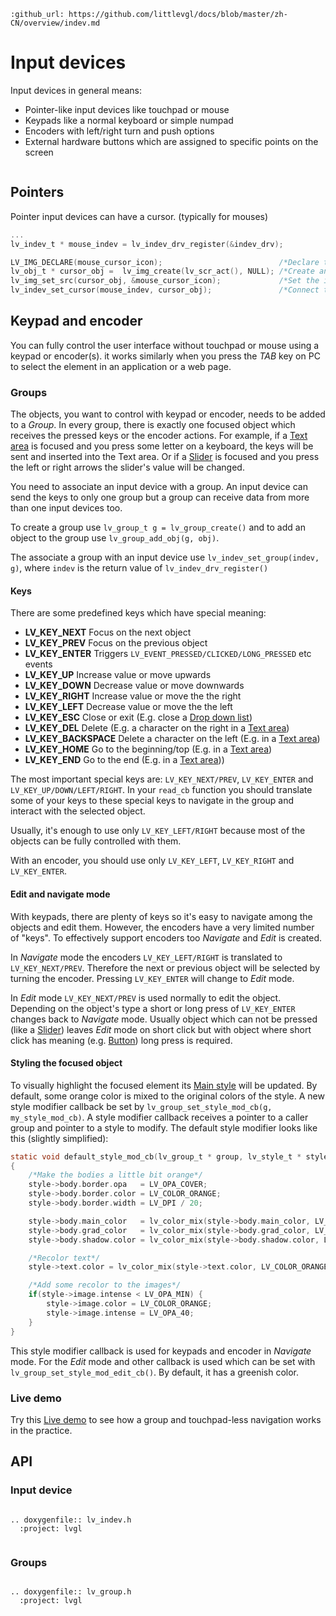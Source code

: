 ```eval_rst
:github_url: https://github.com/littlevgl/docs/blob/master/zh-CN/overview/indev.md
```
# Input devices

Input devices in general means:
- Pointer-like input devices like touchpad or mouse
- Keypads like a normal keyboard or simple numpad
- Encoders with left/right turn and push options
- External hardware buttons which are assigned to specific points on the screen


``` important:: Before reading further, please read the [Porting](/porting/indev) section of Input devices
```

## Pointers

Pointer input devices can have a cursor. (typically for mouses)

```c
...
lv_indev_t * mouse_indev = lv_indev_drv_register(&indev_drv);

LV_IMG_DECLARE(mouse_cursor_icon);                          /*Declare the image file.*/
lv_obj_t * cursor_obj =  lv_img_create(lv_scr_act(), NULL); /*Create an image object for the cursor */
lv_img_set_src(cursor_obj, &mouse_cursor_icon);             /*Set the image source*/
lv_indev_set_cursor(mouse_indev, cursor_obj);               /*Connect the image  object to the driver*/

``` 

## Keypad and encoder

You can fully control the user interface without touchpad or mouse using a keypad or encoder(s). it works similarly when you press the *TAB* key on PC to select the element in an application or a web page. 

### Groups

The objects, you want to control with keypad or encoder, needs to be added to a *Group*. 
In every group, there is exactly one focused object which receives the pressed keys or the encoder actions. 
For example, if a [Text area](/object-types/ta) is focused and you press some letter on a keyboard, the keys will be sent and inserted into the Text area. 
Or if a [Slider](/object-types/slider) is focused and you press the left or right arrows the slider's value will be changed.

You need to associate an input device with a group. An input device can send the keys to only one group but a group can receive data from more than one input devices too.

To create a group use `lv_group_t g = lv_group_create()` and to add an object to the group use `lv_group_add_obj(g, obj)`.

The associate a group with an input device use `lv_indev_set_group(indev, g)`, where `indev` is the return value of `lv_indev_drv_register()`

#### Keys
There are some predefined keys which have special meaning:
- **LV_KEY_NEXT** Focus on the next object
- **LV_KEY_PREV** Focus on the previous object
- **LV_KEY_ENTER** Triggers `LV_EVENT_PRESSED/CLICKED/LONG_PRESSED` etc events
- **LV_KEY_UP** Increase value or move upwards 
- **LV_KEY_DOWN** Decrease value or move downwards
- **LV_KEY_RIGHT** Increase value or move the the right
- **LV_KEY_LEFT** Decrease value or move the the left
- **LV_KEY_ESC**  Close or exit (E.g. close a [Drop down list](/object-types/ddlist))
- **LV_KEY_DEL**  Delete (E.g. a character on the right in a [Text area](/object-types/ta))
- **LV_KEY_BACKSPACE** Delete a character on the left (E.g. in a [Text area](/object-types/ta))
- **LV_KEY_HOME** Go to the beginning/top (E.g. in a [Text area](/object-types/ta))
- **LV_KEY_END** Go to the end (E.g. in a [Text area](/object-types/ta)))

The most important special keys are: `LV_KEY_NEXT/PREV`, `LV_KEY_ENTER` and `LV_KEY_UP/DOWN/LEFT/RIGHT`. 
In your `read_cb` function you should translate some of your keys to these special keys to navigate in the group and interact with the selected object.

Usually, it's enough to use only `LV_KEY_LEFT/RIGHT` because most of the objects can be fully controlled with them. 

With an encoder, you should use only `LV_KEY_LEFT`, `LV_KEY_RIGHT` and `LV_KEY_ENTER`. 

#### Edit and navigate mode

With keypads, there are plenty of keys so it's easy to navigate among the objects and edit them. However, the encoders have a very limited number of "keys". To effectively support encoders too *Navigate* and *Edit* is created.

In *Navigate* mode the encoders `LV_KEY_LEFT/RIGHT` is translated to `LV_KEY_NEXT/PREV`. Therefore the next or previous object will be selected by turning the encoder.
Pressing `LV_KEY_ENTER` will change to *Edit* mode.

In *Edit* mode `LV_KEY_NEXT/PREV` is used normally to edit the object.
Depending on the object's type a short or long press of `LV_KEY_ENTER` changes back to *Navigate* mode. 
Usually object which can not be pressed (like a [Slider](/object-types/slider)) leaves *Edit* mode on short click but with object where short click has meaning (e.g. [Button](/object-types/btn)) long press is required.

#### Styling the focused object
To visually highlight the focused element its [Main style](/overview/style#use-the-styles) will be updated. 
By default, some orange color is mixed to the original colors of the style. 
A new style modifier callback be set by `lv_group_set_style_mod_cb(g, my_style_mod_cb)`. A style modifier callback receives a pointer to a caller group and pointer to a style to modify. 
The default style modifier looks like this (slightly simplified):
```c
static void default_style_mod_cb(lv_group_t * group, lv_style_t * style)
{
    /*Make the bodies a little bit orange*/
    style->body.border.opa   = LV_OPA_COVER;
    style->body.border.color = LV_COLOR_ORANGE;
    style->body.border.width = LV_DPI / 20;

    style->body.main_color   = lv_color_mix(style->body.main_color, LV_COLOR_ORANGE, LV_OPA_70);
    style->body.grad_color   = lv_color_mix(style->body.grad_color, LV_COLOR_ORANGE, LV_OPA_70);
    style->body.shadow.color = lv_color_mix(style->body.shadow.color, LV_COLOR_ORANGE, LV_OPA_60);

    /*Recolor text*/
    style->text.color = lv_color_mix(style->text.color, LV_COLOR_ORANGE, LV_OPA_70);

    /*Add some recolor to the images*/
    if(style->image.intense < LV_OPA_MIN) {
        style->image.color = LV_COLOR_ORANGE;
        style->image.intense = LV_OPA_40;
    }
}
```

This style modifier callback is used for keypads and encoder in *Navigate* mode. 
For the *Edit* mode and other callback is used which can be set with `lv_group_set_style_mod_edit_cb()`. By default, it has a greenish color.


### Live demo

Try this [Live demo](https://littlevgl.com/demo-touchpadless) to see how a group and touchpad-less navigation works in the practice.

## API


### Input device

```eval_rst

.. doxygenfile:: lv_indev.h
  :project: lvgl
        
```

### Groups

```eval_rst

.. doxygenfile:: lv_group.h
  :project: lvgl
        
```

